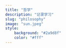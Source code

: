 ```yaml
---
title: "哲学"
description: "记录学习"
slug: "philosophy"
image: "sun.jpeg"
style:
    background: "#2a9d8f"
    color: "#fff"
---
```

